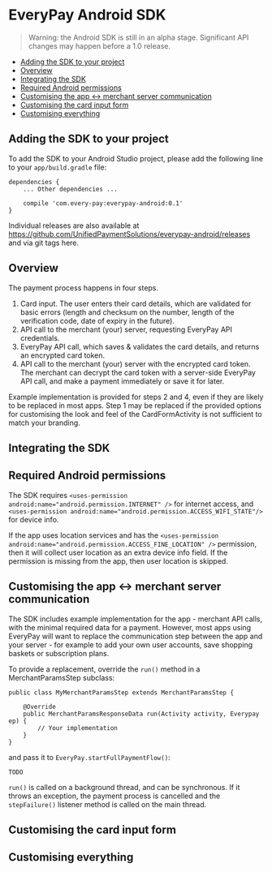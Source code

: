 # EveryPay Android SDK

> Warning: the Android SDK is still in an alpha stage. Significant API changes may happen before a 1.0 release.

* [Adding the SDK to your project](https://github.com/UnifiedPaymentSolutions/everypay-android/blob/master/README.md#adding-the-sdk-to-your-project)
* [Overview](https://github.com/UnifiedPaymentSolutions/everypay-android/blob/master/README.md#overview)
* [Integrating the SDK](https://github.com/UnifiedPaymentSolutions/everypay-android/blob/master/README.md#integrating-the-sdk)
* [Required Android permissions](https://github.com/UnifiedPaymentSolutions/everypay-android/blob/master/README.md#required-android-permissions)
* [Customising the app <-> merchant server communication](https://github.com/UnifiedPaymentSolutions/everypay-android/blob/master/README.md#customising-the-app---merchant-server-communication)
* [Customising the card input form](https://github.com/UnifiedPaymentSolutions/everypay-android/blob/master/README.md#customising-the-card-input-form)
* [Customising everything](https://github.com/UnifiedPaymentSolutions/everypay-android/blob/master/README.md#customising-everything)

## Adding the SDK to your project

To add the SDK to your Android Studio project, please add the following line to your `app/build.gradle` file:

```
dependencies {
    ... Other dependencies ...
    
    compile 'com.every-pay:everypay-android:0.1'
}
```

Individual releases are also available at https://github.com/UnifiedPaymentSolutions/everypay-android/releases and via git tags here.



## Overview

The payment process happens in four steps.

1. Card input. The user enters their card details, which are validated for basic errors (length and checksum on the number, length of the verification code, date of expiry in the future).
2. API call to the merchant (your) server, requesting EveryPay API credentials.
3. EveryPay API call, which saves & validates the card details, and returns an encrypted card token.
4. API call to the merchant (your) server with the encrypted card token. The merchant can decrypt the card token with a server-side EveryPay API call, and make a payment immediately or save it for later.

Example implementation is provided for steps 2 and 4, even if they are likely to be replaced in most apps. Step 1 may be replaced if the provided options for customising the look and feel of the CardFormActivity is not sufficient to match your branding.

## Integrating the SDK



## Required Android permissions

The SDK requires `<uses-permission android:name="android.permission.INTERNET" />` for internet access, and `<uses-permission android:name="android.permission.ACCESS_WIFI_STATE"/>` for device info.

If the app uses location services and has the `<uses-permission android:name="android.permission.ACCESS_FINE_LOCATION" />` permission, then it will collect user location as an extra device info field. If the permission is missing from the app, then user location is skipped.



## Customising the app <-> merchant server communication

The SDK includes example implementation for the app - merchant API calls, with the minimal required data for a payment. However, most apps using EveryPay will want to replace the communication step between the app and your server - for example to add your own user accounts, save shopping baskets or subscription plans.

To provide a replacement, override the `run()` method in a MerchantParamsStep subclass:

```
public class MyMerchantParamsStep extends MerchantParamsStep {

    @Override
    public MerchantParamsResponseData run(Activity activity, Everypay ep) {
        // Your implementation
    }
}
```

and pass it to `EveryPay.startFullPaymentFlow()`:

```
TODO
```

`run()` is called on a background thread, and can be synchronous. If it throws an exception, the payment process is cancelled and the `stepFailure()` listener method is called on the main thread.


## Customising the card input form


## Customising everything
